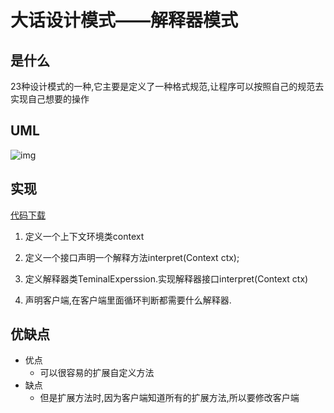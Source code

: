 # 大话设计模式——解释器模式

## 是什么

23种设计模式的一种,它主要是定义了一种格式规范,让程序可以按照自己的规范去实现自己想要的操作

## UML

![img](https://img-blog.csdn.net/20180916210019753?watermark/2/text/aHR0cHM6Ly9ibG9nLmNzZG4ubmV0L3FxXzQwNzA5NDY4/font/5a6L5L2T/fontsize/400/fill/I0JBQkFCMA==/dissolve/70)

## 实现

[代码下载](https://github.com/JerryDtj/designPattern/tree/master/InterpreterPattern)

1. 定义一个上下文环境类context

2. 定义一个接口声明一个解释方法interpret(Context ctx);
3. 定义解释器类TeminalExperssion.实现解释器接口interpret(Context ctx)
4. 声明客户端,在客户端里面循环判断都需要什么解释器.

## 优缺点

- 优点
  - 可以很容易的扩展自定义方法
- 缺点
  - 但是扩展方法时,因为客户端知道所有的扩展方法,所以要修改客户端





